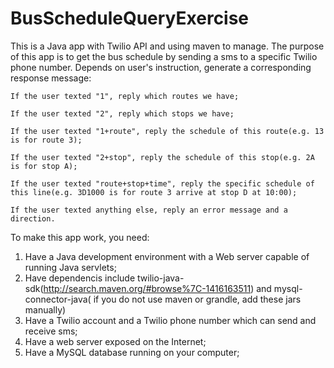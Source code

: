 # BusScheduleQueryExercise

This is a Java app with Twilio API and using maven to manage. 
The purpose of this app is to get the bus schedule by sending a sms to a specific Twilio phone number. Depends on user's instruction, generate a corresponding response message: 

	If the user texted "1", reply which routes we have; 
	
	If the user texted "2", reply which stops we have; 
	
	If the user texted "1+route", reply the schedule of this route(e.g. 13 is for route 3); 
	
	If the user texted "2+stop", reply the schedule of this stop(e.g. 2A is for stop A); 
	
	If the user texted "route+stop+time", reply the specific schedule of this line(e.g. 3D1000 is for route 3 arrive at stop D at 10:00); 
	
	If the user texted anything else, reply an error message and a direction.
	
To make this app work, you need: 
  1. Have a Java development environment with a Web server capable of running Java servlets;
  2. Have dependencis include twilio-java-sdk(http://search.maven.org/#browse%7C-1416163511) and mysql-connector-java( if you do not use maven or grandle, add these jars manually)
  3. Have a Twilio account and a Twilio phone number which can send and receive sms;
  4. Have a web server exposed on the Internet;
  5. Have a MySQL database running on your computer;

